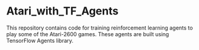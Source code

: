 # Atari_with_TF_Agents
This repository contains code for training reinforcement learning agents to play some of the Atari-2600 games. These agents are built using TensorFlow Agents library.
